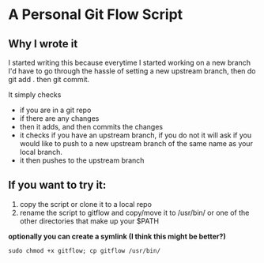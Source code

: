 # A Personal Git Flow Script

## Why I wrote it

I started writing this because everytime I started working on a new branch I'd have to go through the hassle of setting a new upstream branch, then do git add . then git commit.

It simply checks

- if you are in a git repo
- if there are any changes
- then it adds, and then commits the changes
- it checks if you have an upstream branch, if you do not it will ask if you would like to push to a new upstream branch of the same name as your local branch.
- it then pushes to the upstream branch

## If you want to try it:

1. copy the script or clone it to a local repo
2. rename the script to gitflow and copy/move it to /usr/bin/ or one of the other directories that make up your $PATH

**optionally you can create a symlink (I think this might be better?)**

```
sudo chmod +x gitflow; cp gitflow /usr/bin/
```

